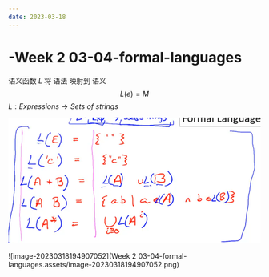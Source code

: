```yaml
---
date: 2023-03-18
---
```


# -Week 2 03-04-formal-languages

语义函数 $L$ 将 语法 映射到 语义
$$
L(e) = M
$$
$L: Expressions \to Sets\ of\ strings$

<img src="Week 2 03-04-formal-languages.assets/image-20230318194337442.png" alt="image-20230318194337442" style="zoom:67%;" />

![image-20230318194907052](Week 2 03-04-formal-languages.assets/image-20230318194907052.png)



